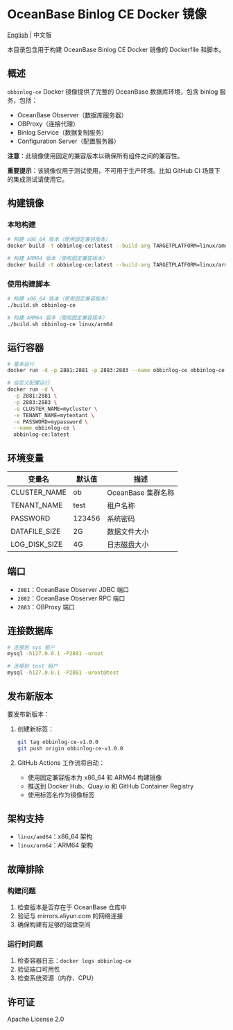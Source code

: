  # OceanBase Binlog CE Docker 镜像

[English](./README.md) | 中文版

本目录包含用于构建 OceanBase Binlog CE Docker 镜像的 Dockerfile 和脚本。

## 概述

`obbinlog-ce` Docker 镜像提供了完整的 OceanBase 数据库环境，包含 binlog 服务，包括：

- OceanBase Observer（数据库服务器）
- OBProxy（连接代理）
- Binlog Service（数据复制服务）
- Configuration Server（配置服务器）

**注意**：此镜像使用固定的兼容版本以确保所有组件之间的兼容性。

**重要提示**：该镜像仅用于测试使用，不可用于生产环境。比如 GitHub CI 场景下的集成测试请使用它。

## 构建镜像

### 本地构建

```bash
# 构建 x86_64 版本（使用固定兼容版本）
docker build -t obbinlog-ce:latest --build-arg TARGETPLATFORM=linux/amd64 .

# 构建 ARM64 版本（使用固定兼容版本）
docker build -t obbinlog-ce:latest --build-arg TARGETPLATFORM=linux/arm64 .
```

### 使用构建脚本

```bash
# 构建 x86_64 版本（使用固定兼容版本）
./build.sh obbinlog-ce

# 构建 ARM64 版本（使用固定兼容版本）
./build.sh obbinlog-ce linux/arm64
```

## 运行容器

```bash
# 基本运行
docker run -d -p 2881:2881 -p 2883:2883 --name obbinlog-ce obbinlog-ce:latest

# 自定义配置运行
docker run -d \
  -p 2881:2881 \
  -p 2883:2883 \
  -e CLUSTER_NAME=mycluster \
  -e TENANT_NAME=mytentant \
  -e PASSWORD=mypassword \
  --name obbinlog-ce \
  obbinlog-ce:latest
```

## 环境变量

| 变量名 | 默认值 | 描述 |
|--------|--------|------|
| CLUSTER_NAME | ob | OceanBase 集群名称 |
| TENANT_NAME | test | 租户名称 |
| PASSWORD | 123456 | 系统密码 |
| DATAFILE_SIZE | 2G | 数据文件大小 |
| LOG_DISK_SIZE | 4G | 日志磁盘大小 |

## 端口

- `2881`：OceanBase Observer JDBC 端口
- `2882`：OceanBase Observer RPC 端口
- `2883`：OBProxy 端口

## 连接数据库

```bash
# 连接到 sys 租户
mysql -h127.0.0.1 -P2881 -uroot

# 连接到 test 租户
mysql -h127.0.0.1 -P2881 -uroot@test
```

## 发布新版本

要发布新版本：

1. 创建新标签：
   ```bash
   git tag obbinlog-ce-v1.0.0
   git push origin obbinlog-ce-v1.0.0
   ```

2. GitHub Actions 工作流将自动：
   - 使用固定兼容版本为 x86_64 和 ARM64 构建镜像
   - 推送到 Docker Hub、Quay.io 和 GitHub Container Registry
   - 使用标签名作为镜像标签

## 架构支持

- `linux/amd64`：x86_64 架构
- `linux/arm64`：ARM64 架构

## 故障排除

### 构建问题

1. 检查版本是否存在于 OceanBase 仓库中
2. 验证与 mirrors.aliyun.com 的网络连接
3. 确保构建有足够的磁盘空间

### 运行时问题

1. 检查容器日志：`docker logs obbinlog-ce`
2. 验证端口可用性
3. 检查系统资源（内存、CPU）

## 许可证

Apache License 2.0